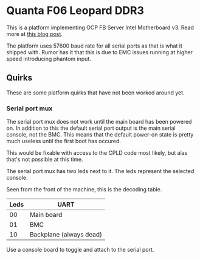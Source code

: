 # Quanta F06 Leopard DDR3

This is a platform implementing OCP FB Server Intel Motherboard v3.
Read more at [this blog post](https://blog.mainframe.dev/2018/08/open-datacenter-hardware-leopard-server.html).

The platform uses 57600 baud rate for all serial ports as that is what it shipped with.
Rumor has it that this is due to EMC issues running at higher speed introducing phantom
input.

## Quirks

These are some platform quirks that have not been worked around yet.

### Serial port mux
The serial port mux does not work until the main board has been powered on. In addition
to this the default serial port output is the main serial console, not the BMC. This means
that the default power-on state is pretty much useless until the first boot has occured.

This would be fixable with access to the CPLD code most likely, but alas that's not
possible at this time.

The serial port mux has two leds next to it. The leds represent the selected console.

Seen from the front of the machine, this is the decoding table.

| Leds        | UART                    |
| ----------- |-------------------------|
| 00          | Main board              |
| 01          | BMC                     |
| 10          | Backplane (always dead) |

Use a console board to toggle and attach to the serial port.
